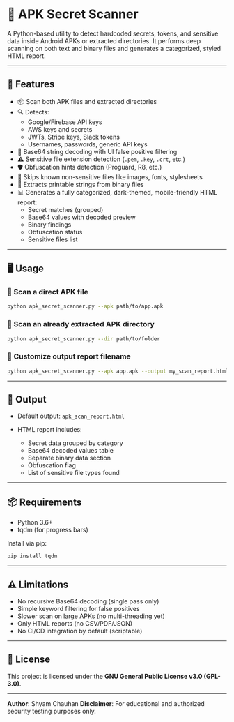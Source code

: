 # 🔐 APK Secret Scanner

A Python-based utility to detect hardcoded secrets, tokens, and sensitive data inside Android APKs or extracted directories. It performs deep scanning on both text and binary files and generates a categorized, styled HTML report.

---

## 🚀 Features

- 📦 Scan both APK files and extracted directories
- 🔍 Detects:
  - Google/Firebase API keys
  - AWS keys and secrets
  - JWTs, Stripe keys, Slack tokens
  - Usernames, passwords, generic API keys
- 🧠 Base64 string decoding with UI false positive filtering
- ⚠️ Sensitive file extension detection (`.pem`, `.key`, `.crt`, etc.)
- 🛡️ Obfuscation hints detection (Proguard, R8, etc.)
- 📁 Skips known non-sensitive files like images, fonts, stylesheets
- 🧾 Extracts printable strings from binary files
- 📊 Generates a fully categorized, dark-themed, mobile-friendly HTML report:
  - Secret matches (grouped)
  - Base64 values with decoded preview
  - Binary findings
  - Obfuscation status
  - Sensitive files list

---

## 🖥️ Usage

### 🔸 Scan a direct APK file

```bash
python apk_secret_scanner.py --apk path/to/app.apk
````

### 🔸 Scan an already extracted APK directory

```bash
python apk_secret_scanner.py --dir path/to/folder
```

### 🔸 Customize output report filename

```bash
python apk_secret_scanner.py --apk app.apk --output my_scan_report.html
```

---

## 🧾 Output

* Default output: `apk_scan_report.html`
* HTML report includes:

  * Secret data grouped by category
  * Base64 decoded values table
  * Separate binary data section
  * Obfuscation flag
  * List of sensitive file types found

---

## 📦 Requirements

* Python 3.6+
* tqdm (for progress bars)

Install via pip:

```bash
pip install tqdm
```

---

## ⚠️ Limitations

* No recursive Base64 decoding (single pass only)
* Simple keyword filtering for false positives
* Slower scan on large APKs (no multi-threading yet)
* Only HTML reports (no CSV/PDF/JSON)
* No CI/CD integration by default (scriptable)

---

## 📜 License

This project is licensed under the **GNU General Public License v3.0 (GPL-3.0)**.

---

**Author**: Shyam Chauhan
**Disclaimer**: For educational and authorized security testing purposes only.
